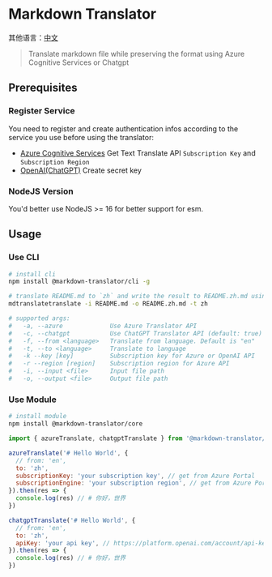 # Markdown Translator

其他语言：[中文](.legacy/README.zh.md)

> Translate markdown file while preserving the format using Azure Cognitive Services or Chatgpt

## Prerequisites
### Register Service
You need to register and create authentication infos according to the service you use before using the translator:
- [Azure Cognitive Services](https://docs.microsoft.com/en-us/azure/cognitive-services/translator/translator-text-how-to-signup) Get Text Translate API `Subscription Key` and `Subscription Region`
- [OpenAI(ChatGPT)](https://platform.openai.com/account/api-keys) Create secret key

### NodeJS Version
You'd better use NodeJS >= 16 for better support for esm.

## Usage

### Use CLI

```bash
# install cli
npm install @markdown-translator/cli -g

# translate README.md to `zh` and write the result to README.zh.md using ChatGPT
mdtranslatetranslate -i README.md -o README.zh.md -t zh

# supported args:
#   -a, --azure             Use Azure Translator API
#   -c, --chatgpt           Use ChatGPT Translator API (default: true)
#   -f, --from <language>   Translate from language. Default is "en"
#   -t, --to <language>     Translate to language
#   -k --key [key]          Subscription key for Azure or OpenAI API
#   -r --region [region]    Subscription region for Azure API
#   -i, --input <file>      Input file path
#   -o, --output <file>     Output file path
```

### Use Module
```bash
# install module
npm install @markdown-translator/core
```

```javascript
import { azureTranslate, chatgptTranslate } from '@markdown-translator/core';

azureTranslate('# Hello World', {
  // from: 'en',
  to: 'zh',
  subscriptionKey: 'your subscription key', // get from Azure Portal
  subscriptionEngine: 'your subscription region', // get from Azure Portal if you have
}).then(res => {
  console.log(res) // # 你好，世界
})

chatgptTranslate('# Hello World', {
  // from: 'en',
  to: 'zh',
  apiKey: 'your api key', // https://platform.openai.com/account/api-keys
}).then(res => {
  console.log(res) // # 你好，世界
})

```
